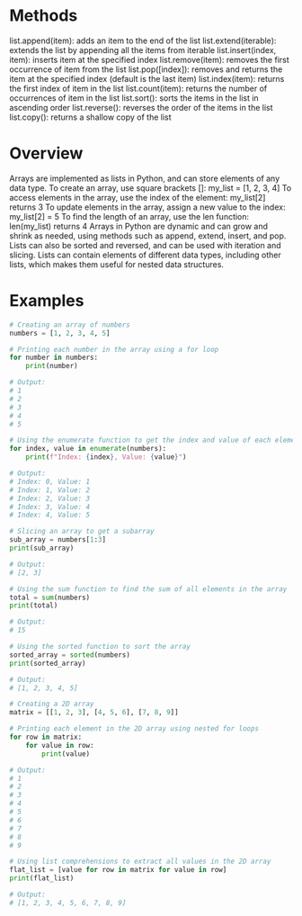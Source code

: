 # Methods

list.append(item): adds an item to the end of the list
list.extend(iterable): extends the list by appending all the items from iterable
list.insert(index, item): inserts item at the specified index
list.remove(item): removes the first occurrence of item from the list
list.pop([index]): removes and returns the item at the specified index (default is the last item)
list.index(item): returns the first index of item in the list
list.count(item): returns the number of occurrences of item in the list
list.sort(): sorts the items in the list in ascending order
list.reverse(): reverses the order of the items in the list
list.copy(): returns a shallow copy of the list

# Overview

Arrays are implemented as lists in Python, and can store elements of any data type.
To create an array, use square brackets []: my_list = [1, 2, 3, 4]
To access elements in the array, use the index of the element: my_list[2] returns 3
To update elements in the array, assign a new value to the index: my_list[2] = 5
To find the length of an array, use the len function: len(my_list) returns 4
Arrays in Python are dynamic and can grow and shrink as needed, using methods such as append, extend, insert, and pop.
Lists can also be sorted and reversed, and can be used with iteration and slicing.
Lists can contain elements of different data types, including other lists, which makes them useful for nested data structures.

# Examples

``` python
# Creating an array of numbers
numbers = [1, 2, 3, 4, 5]

# Printing each number in the array using a for loop
for number in numbers:
    print(number)

# Output:
# 1
# 2
# 3
# 4
# 5

# Using the enumerate function to get the index and value of each element
for index, value in enumerate(numbers):
    print(f"Index: {index}, Value: {value}")

# Output:
# Index: 0, Value: 1
# Index: 1, Value: 2
# Index: 2, Value: 3
# Index: 3, Value: 4
# Index: 4, Value: 5

# Slicing an array to get a subarray
sub_array = numbers[1:3]
print(sub_array)

# Output:
# [2, 3]

# Using the sum function to find the sum of all elements in the array
total = sum(numbers)
print(total)

# Output:
# 15

# Using the sorted function to sort the array
sorted_array = sorted(numbers)
print(sorted_array)

# Output:
# [1, 2, 3, 4, 5]

# Creating a 2D array
matrix = [[1, 2, 3], [4, 5, 6], [7, 8, 9]]

# Printing each element in the 2D array using nested for loops
for row in matrix:
    for value in row:
        print(value)

# Output:
# 1
# 2
# 3
# 4
# 5
# 6
# 7
# 8
# 9

# Using list comprehensions to extract all values in the 2D array
flat_list = [value for row in matrix for value in row]
print(flat_list)

# Output:
# [1, 2, 3, 4, 5, 6, 7, 8, 9]
```
